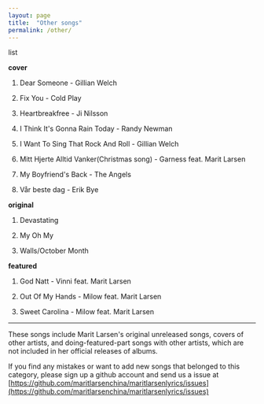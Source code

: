```yaml
---
layout: page
title:  "Other songs"
permalink: /other/
---
```

<div class="float">
	<!-- no pic -->
</div>

list

 **cover**
 
 01. Dear Someone - Gillian Welch

 02. Fix You - Cold Play

 03. Heartbreakfree - Ji Nilsson

 04. I Think It's Gonna Rain Today -  Randy Newman

 05. I Want To Sing That Rock And Roll - Gillian Welch

 06. Mitt Hjerte Alltid Vanker(Christmas song) - Garness feat. Marit Larsen

 07. My Boyfriend's Back - The Angels

 08. Vår beste dag - Erik Bye

**original**

 01. Devastating

 01. My Oh My

 03. Walls/October Month

**featured**

 01. God Natt - Vinni feat. Marit Larsen

 02. Out Of My Hands - Milow feat. Marit Larsen
 
 03. Sweet Carolina - Milow feat. Marit Larsen

 <div class="clean"><hr /></div>

 These songs include Marit Larsen's original unreleased songs, covers of other artists, and doing-featured-part songs with other artists, which are not included in her official releases of albums.

 If you find any mistakes or want to add new songs that belonged to this category, please sign up a github account and send us a issue at [https://github.com/maritlarsenchina/maritlarsenlyrics/issues](https://github.com/maritlarsenchina/maritlarsenlyrics/issues)
